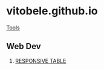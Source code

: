 # vitobele.github.io

[Tools](https://vitobele.github.io/tools/)

## Web Dev
1. [RESPONSIVE TABLE](https://codepen.io/florantara/pen/dROvdb)
